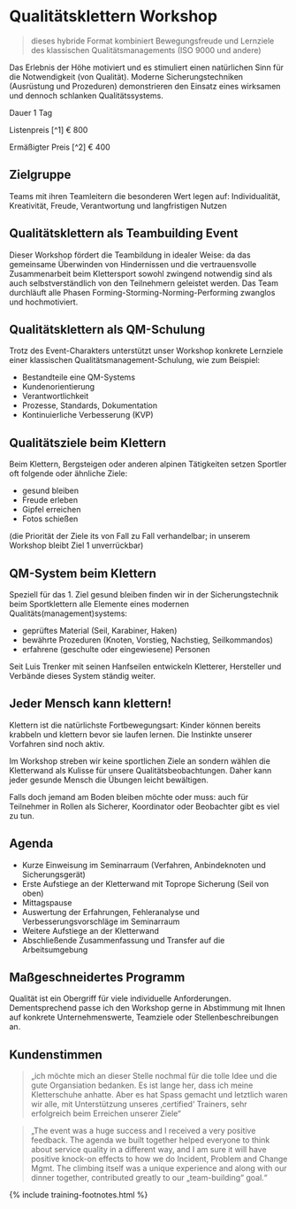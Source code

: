 # Qualitätsklettern Workshop

> dieses hybride Format kombiniert Bewegungsfreude und Lernziele des klassischen Qualitätsmanagements (ISO 9000 und andere)

Das Erlebnis der Höhe motiviert und es stimuliert einen natürlichen Sinn für die Notwendigkeit (von Qualität). Moderne Sicherungstechniken (Ausrüstung und Prozeduren) demonstrieren den Einsatz eines wirksamen und dennoch schlanken Qualitätssystems.

Dauer 	1 Tag

Listenpreis [^1] € 800

Ermäßigter Preis [^2] € 400

## Zielgruppe

Teams mit ihren Teamleitern die besonderen Wert legen auf: Individualität, Kreativität, Freude, Verantwortung und langfristigen Nutzen

## Qualitätsklettern als Teambuilding Event

Dieser Workshop fördert die Teambildung in idealer Weise: da das gemeinsame Überwinden von Hindernissen und die vertrauensvolle Zusammenarbeit beim Klettersport sowohl zwingend notwendig sind als auch selbstverständlich von den Teilnehmern geleistet werden. Das Team durchläuft alle Phasen Forming-Storming-Norming-Performing zwanglos und hochmotiviert.

## Qualitätsklettern als QM-Schulung

Trotz des Event-Charakters unterstützt unser Workshop konkrete Lernziele einer klassischen Qualitätsmanagement-Schulung, wie zum Beispiel:

* Bestandteile eine QM-Systems
* Kundenorientierung
* Verantwortlichkeit
* Prozesse, Standards, Dokumentation
* Kontinuierliche Verbesserung (KVP)

## Qualitätsziele beim Klettern

Beim Klettern, Bergsteigen oder anderen alpinen Tätigkeiten setzen Sportler oft folgende oder ähnliche Ziele:

* gesund bleiben
* Freude erleben
* Gipfel erreichen
* Fotos schießen

(die Priorität der Ziele its von Fall zu Fall verhandelbar; in unserem Workshop bleibt Ziel 1 unverrückbar)

## QM-System beim Klettern

Speziell für das 1. Ziel gesund bleiben finden wir in der Sicherungstechnik beim Sportklettern alle Elemente eines modernen Qualitäts(management)systems:

* geprüftes Material (Seil, Karabiner, Haken)
* bewährte Prozeduren (Knoten, Vorstieg, Nachstieg, Seilkommandos)
* erfahrene (geschulte oder eingewiesene) Personen

Seit Luis Trenker mit seinen Hanfseilen entwickeln Kletterer, Hersteller und Verbände dieses System ständig weiter.

## Jeder Mensch kann klettern!

Klettern ist die natürlichste Fortbewegungsart: Kinder können bereits krabbeln und klettern bevor sie laufen lernen. Die Instinkte unserer Vorfahren sind noch aktiv.

Im Workshop streben wir keine sportlichen Ziele an sondern wählen die Kletterwand als Kulisse für unsere Qualitätsbeobachtungen. Daher kann jeder gesunde Mensch die Übungen leicht bewältigen.

Falls doch jemand am Boden bleiben möchte oder muss: auch für Teilnehmer in Rollen als Sicherer, Koordinator oder Beobachter gibt es viel zu tun.

## Agenda

* Kurze Einweisung im Seminarraum (Verfahren, Anbindeknoten und Sicherungsgerät)
* Erste Aufstiege an der Kletterwand mit Toprope Sicherung (Seil von oben)
* Mittagspause
* Auswertung der Erfahrungen, Fehleranalyse und Verbesserungsvorschläge im Seminarraum
* Weitere Aufstiege an der Kletterwand
* Abschließende Zusammenfassung und Transfer auf die Arbeitsumgebung

## Maßgeschneidertes Programm

Qualität ist ein Obergriff für viele individuelle Anforderungen. Dementsprechend passe ich den Workshop gerne in Abstimmung mit Ihnen auf konkrete Unternehmenswerte, Teamziele oder Stellenbeschreibungen an.

## Kundenstimmen

> „ich möchte mich an dieser Stelle nochmal für die tolle Idee und die gute Organsiation bedanken. Es ist lange her, dass ich meine Kletterschuhe anhatte. Aber es hat Spass gemacht und letztlich waren wir alle, mit Unterstützung unseres ‚certified‘ Trainers, sehr erfolgreich beim Erreichen unserer Ziele“

> „The event was a huge success and I received a very positive feedback. The agenda we built together helped everyone to think about service quality in a different way, and I am sure it will have positive knock-on effects to how we do Incident, Problem and Change Mgmt. The climbing itself was a unique experience and along with our dinner together, contributed greatly to our „team-building“ goal.“

{% include training-footnotes.html %}

